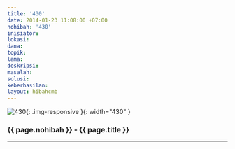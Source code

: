 ```yaml
---
title: '430'
date: 2014-01-23 11:08:00 +07:00
nohibah: '430'
inisiator: 
lokasi: 
dana: 
topik: 
lama: 
deskripsi: 
masalah: 
solusi: 
keberhasilan: 
layout: hibahcmb
---
```


![430](/static/img/hibahcmb/430.png){: .img-responsive }{: width="430" }

### {{ page.nohibah }} - {{ page.title }}

---
